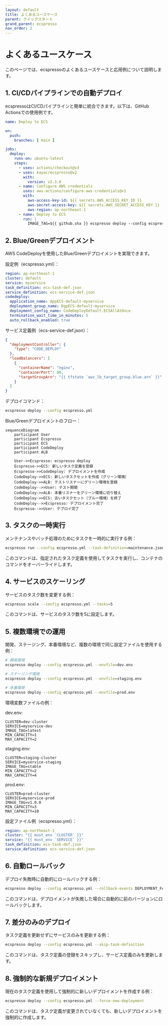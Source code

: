 ```yaml
---
layout: default
title: よくあるユースケース
parent: クイックスタート
grand_parent: ecspresso
nav_order: 2
---
```


# よくあるユースケース

このページでは、ecspressoのよくあるユースケースと応用例について説明します。

## 1. CI/CDパイプラインでの自動デプロイ

ecspressoはCI/CDパイプラインと簡単に統合できます。以下は、GitHub Actionsでの使用例です。

```yaml
name: Deploy to ECS

on:
  push:
    branches: [ main ]

jobs:
  deploy:
    runs-on: ubuntu-latest
    steps:
      - uses: actions/checkout@v3
      - uses: kayac/ecspresso@v2
        with:
          version: v2.3.0
      - name: Configure AWS credentials
        uses: aws-actions/configure-aws-credentials@v1
        with:
          aws-access-key-id: ${{ secrets.AWS_ACCESS_KEY_ID }}
          aws-secret-access-key: ${{ secrets.AWS_SECRET_ACCESS_KEY }}
          aws-region: ap-northeast-1
      - name: Deploy to ECS
        run: |
          IMAGE_TAG=${{ github.sha }} ecspresso deploy --config ecspresso.yml
```

## 2. Blue/Greenデプロイメント

AWS CodeDeployを使用したBlue/Greenデプロイメントを実現できます。

設定例（ecspresso.yml）：
```yaml
region: ap-northeast-1
cluster: default
service: myservice
task_definition: ecs-task-def.json
service_definition: ecs-service-def.json
codedeploy:
  application_name: AppECS-default-myservice
  deployment_group_name: DgpECS-default-myservice
  deployment_config_name: CodeDeployDefault.ECSAllAtOnce
  termination_wait_time_in_minutes: 5
  auto_rollback_enabled: true
```

サービス定義例（ecs-service-def.json）：
```json
{
  "deploymentController": {
    "type": "CODE_DEPLOY"
  },
  "loadBalancers": [
    {
      "containerName": "nginx",
      "containerPort": 80,
      "targetGroupArn": "{{ tfstate `aws_lb_target_group.blue.arn` }}"
    }
  ]
}
```

デプロイコマンド：
```bash
ecspresso deploy --config ecspresso.yml
```

Blue/Greenデプロイメントのフロー：

```mermaid
sequenceDiagram
    participant User
    participant Ecspresso
    participant ECS
    participant CodeDeploy
    participant ALB

    User->>Ecspresso: ecspresso deploy
    Ecspresso->>ECS: 新しいタスク定義を登録
    Ecspresso->>CodeDeploy: デプロイメントを作成
    CodeDeploy->>ECS: 新しいタスクセットを作成（グリーン環境）
    CodeDeploy->>ALB: テストリスナーにグリーン環境を登録
    CodeDeploy-->>User: テスト期間
    CodeDeploy->>ALB: 本番リスナーをグリーン環境に切り替え
    CodeDeploy->>ECS: 古いタスクセット（ブルー環境）を終了
    CodeDeploy-->>Ecspresso: デプロイメント完了
    Ecspresso-->>User: デプロイ完了
```

## 3. タスクの一時実行

メンテナンスやバッチ処理のためにタスクを一時的に実行する例：

```bash
ecspresso run --config ecspresso.yml --task-definition=maintenance.json --overrides='{"containerOverrides":[{"name":"app","command":["php","artisan","migrate"]}]}'
```

このコマンドは、指定されたタスク定義を使用してタスクを実行し、コンテナのコマンドをオーバーライドします。

## 4. サービスのスケーリング

サービスのタスク数を変更する例：

```bash
ecspresso scale --config ecspresso.yml --tasks=5
```

このコマンドは、サービスのタスク数を5に設定します。

## 5. 複数環境での運用

開発、ステージング、本番環境など、複数の環境で同じ設定ファイルを使用する例：

```bash
# 開発環境
ecspresso deploy --config ecspresso.yml --envfile=dev.env

# ステージング環境
ecspresso deploy --config ecspresso.yml --envfile=staging.env

# 本番環境
ecspresso deploy --config ecspresso.yml --envfile=prod.env
```

環境変数ファイルの例：

dev.env:
```
CLUSTER=dev-cluster
SERVICE=myservice-dev
IMAGE_TAG=latest
MIN_CAPACITY=1
MAX_CAPACITY=2
```

staging.env:
```
CLUSTER=staging-cluster
SERVICE=myservice-staging
IMAGE_TAG=stable
MIN_CAPACITY=2
MAX_CAPACITY=4
```

prod.env:
```
CLUSTER=prod-cluster
SERVICE=myservice-prod
IMAGE_TAG=v1.0.0
MIN_CAPACITY=3
MAX_CAPACITY=10
```

設定ファイル例（ecspresso.yml）：
```yaml
region: ap-northeast-1
cluster: "{{ must_env `CLUSTER` }}"
service: "{{ must_env `SERVICE` }}"
task_definition: ecs-task-def.json
service_definition: ecs-service-def.json
```

## 6. 自動ロールバック

デプロイ失敗時に自動的にロールバックする例：

```bash
ecspresso deploy --config ecspresso.yml --rollback-events DEPLOYMENT_FAILURE
```

このコマンドは、デプロイメントが失敗した場合に自動的に前のバージョンにロールバックします。

## 7. 差分のみのデプロイ

タスク定義を更新せずにサービスのみを更新する例：

```bash
ecspresso deploy --config ecspresso.yml --skip-task-definition
```

このコマンドは、タスク定義の登録をスキップし、サービス定義のみを更新します。

## 8. 強制的な新規デプロイメント

現在のタスク定義を使用して強制的に新しいデプロイメントを作成する例：

```bash
ecspresso deploy --config ecspresso.yml --force-new-deployment
```

このコマンドは、タスク定義が変更されていなくても、新しいデプロイメントを強制的に作成します。
